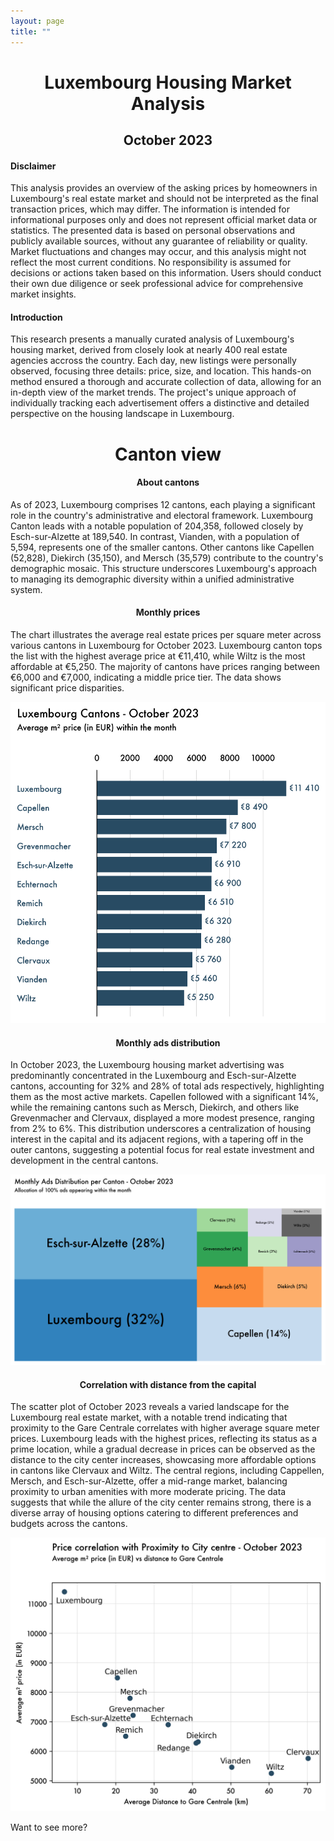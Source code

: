 ```yaml
---
layout: page
title: ""
---
```


# <center> Luxembourg Housing Market Analysis</center>

## <center> October 2023</center>

#### Disclaimer

This analysis provides an overview of the asking prices by homeowners in Luxembourg's real estate market and should not be interpreted as the final transaction prices, which may differ. The information is intended for informational purposes only and does not represent official market data or statistics. The presented data is based on personal observations and publicly available sources, without any guarantee of reliability or quality. Market fluctuations and changes may occur, and this analysis might not reflect the most current conditions. No responsibility is assumed for decisions or actions taken based on this information. Users should conduct their own due diligence or seek professional advice for comprehensive market insights.

#### Introduction

This research presents a manually curated analysis of Luxembourg's housing market, derived from closely look at nearly 400 real estate agencies accross the country. Each day, new listings were personally observed, focusing three details: price, size, and location. This hands-on method ensured a thorough and accurate collection of data, allowing for an in-depth view of the market trends. The project's unique approach of individually tracking each advertisement offers a distinctive and detailed perspective on the housing landscape in Luxembourg.

# <center> Canton view </center>

#### <center> About cantons

As of 2023, Luxembourg comprises 12 cantons, each playing a significant role in the country's administrative and electoral framework. Luxembourg Canton leads with a notable population of 204,358, followed closely by Esch-sur-Alzette at 189,540. In contrast, Vianden, with a population of 5,594, represents one of the smaller cantons. Other cantons like Capellen (52,828), Diekirch (35,150), and Mersch (35,579) contribute to the country's demographic mosaic. This structure underscores Luxembourg's approach to managing its demographic diversity within a unified administrative system.

#### <center> Monthly prices

The chart illustrates the average real estate prices per square meter across various cantons in Luxembourg for October 2023. Luxembourg canton tops the list with the highest average price at €11,410, while Wiltz is the most affordable at €5,250. The majority of cantons have prices ranging between €6,000 and €7,000, indicating a middle price tier. The data shows significant price disparities.

<center><div>
<img src="generated_charts/chart1_prices_canton_october_2023.png"/>
</div></center>

#### <center> Monthly ads distribution

In October 2023, the Luxembourg housing market advertising was predominantly concentrated in the Luxembourg and Esch-sur-Alzette cantons, accounting for 32% and 28% of total ads respectively, highlighting them as the most active markets. Capellen followed with a significant 14%, while the remaining cantons such as Mersch, Diekirch, and others like Grevenmacher and Clervaux, displayed a more modest presence, ranging from 2% to 6%. This distribution underscores a centralization of housing interest in the capital and its adjacent regions, with a tapering off in the outer cantons, suggesting a potential focus for real estate investment and development in the central cantons.

<center><div>
<img src="generated_charts/chart2_ads_distribution_canton_october_2023.png"/>
</div></center>

#### <center> Correlation with distance from the capital

The scatter plot of October 2023 reveals a varied landscape for the Luxembourg real estate market, with a notable trend indicating that proximity to the Gare Centrale correlates with higher average square meter prices. Luxembourg leads with the highest prices, reflecting its status as a prime location, while a gradual decrease in prices can be observed as the distance to the city center increases, showcasing more affordable options in cantons like Clervaux and Wiltz. The central regions, including Cappellen, Mersch, and Esch-sur-Alzette, offer a mid-range market, balancing proximity to urban amenities with more moderate pricing. The data suggests that while the allure of the city center remains strong, there is a diverse array of housing options catering to different preferences and budgets across the cantons.

<center><div>
<img src="generated_charts/chart3_price_distance_corr_canton_october_2023.png"/>
</div></center>

Want to see more?


```python

```
